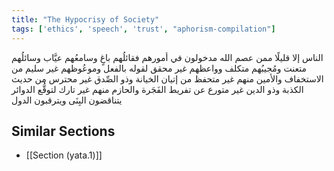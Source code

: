 ```yaml
---
title: "The Hypocrisy of Society"
tags: ['ethics', 'speech', 'trust', "aphorism-compilation"]
---
```


 الناس إلا قليلًا ممن عصم الله مدخولون في أمورهم فقائلُهم باغٍ وسامعُهم عيَّاب وسائلُهم متعنت ومُجيبُهم متكلف وواعظهم غير محقق لقوله بالفعل وموعُوظهم غير سليم من الاستخفاف والأمين منهم غير متحفظ من إتيان الخيانة وذو الصِّدق غير محترس من حديث الكذبة وذو الدين غير متورع عن تفريط الفَجَرة والحازم منهم غير تارك لتوقُّع الدوائر يتناقضون البِنَى ويترقبون الدول

## Similar Sections
- [[Section (yata.1)]]
